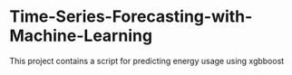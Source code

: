 # Time-Series-Forecasting-with-Machine-Learning
 
 This project contains a script for predicting energy usage using xgbboost
